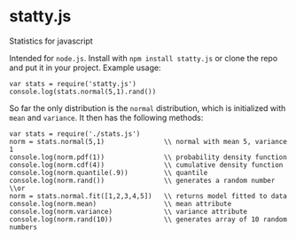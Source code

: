 # statty.js
Statistics for javascript

Intended for `node.js`. Install with `npm install statty.js` or clone the repo and put it in your project. Example usage:

    var stats = require('statty.js')
    console.log(stats.normal(5,1).rand())
    
So far the only distribution is the `normal` distribution, which is initialized with `mean` and `variance`. It then has the following methods:
    
    var stats = require('./stats.js')
    norm = stats.normal(5,1)               \\ normal with mean 5, variance 1
    console.log(norm.pdf(1))               \\ probability density function
    console.log(norm.cdf(4))               \\ cumulative density function
    console.log(norm.quantile(.9))         \\ quantile
    console.log(norm.rand())               \\ generates a random number
    \\or
    norm = stats.normal.fit([1,2,3,4,5])   \\ returns model fitted to data
    console.log(norm.mean)                 \\ mean attribute
    console.log(norm.variance)             \\ variance attribute
    console.log(norm.rand(10))             \\ generates array of 10 random numbers
